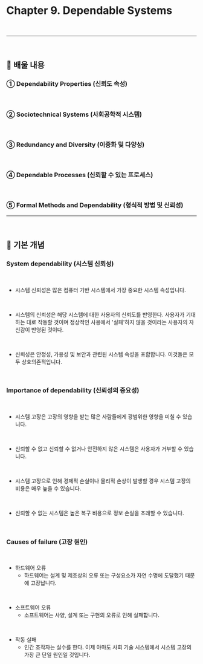 # Chapter 9. Dependable Systems
<br>

---
<br>

## 🍏 배울 내용
### ① Dependability Properties (신뢰도 속성)
<br>

### ② Sociotechnical Systems (사회공학적 시스템)
<br>

### ③ Redundancy and Diversity (이중화 및 다양성)
<br>

### ④ Dependable Processes (신뢰할 수 있는 프로세스)
<br>

### ⑤ Formal Methods and Dependability (형식적 방법 및 신뢰성)

---
<br>

## 🍏 기본 개념

### System dependability (시스템 신뢰성)
<br>

- 시스템 신뢰성은 많은 컴퓨터 기반 시스템에서 가장 중요한 시스템 속성입니다.
<br>

- 시스템의 신뢰성은 해당 시스템에 대한 사용자의 신뢰도를 반영한다. 사용자가 기대하는 대로 작동할 것이며 정상적인 사용에서 '실패'하지 않을 것이라는 사용자의 자신감이 반영된 것이다.
<br>

- 신뢰성은 안정성, 가용성 및 보안과 관련된 시스템 속성을 포함합니다. 이것들은 모두 상호의존적입니다.
<br>

### Importance of dependability (신뢰성의 중요성)
<br>

- 시스템 고장은 고장의 영향을 받는 많은 사람들에게 광범위한 영향을 미칠 수 있습니다.
<br>

- 신뢰할 수 없고 신뢰할 수 없거나 안전하지 않은 시스템은 사용자가 거부할 수 있습니다.
<br>

- 시스템 고장으로 인해 경제적 손실이나 물리적 손상이 발생할 경우 시스템 고장의 비용은 매우 높을 수 있습니다.
<br>

- 신뢰할 수 없는 시스템은 높은 복구 비용으로 정보 손실을 초래할 수 있습니다.
<br>

### Causes of failure (고장 원인)
<br>

- 하드웨어 오류
  - 하드웨어는 설계 및 제조상의 오류 또는 구성요소가 자연 수명에 도달했기 때문에 고장납니다.
<br>

- 소프트웨어 오류
  - 소프트웨어는 사양, 설계 또는 구현의 오류로 인해 실패합니다.
<br>

- 작동 실패
  - 인간 조작자는 실수를 한다. 이제 아마도 사회 기술 시스템에서 시스템 고장의 가장 큰 단일 원인일 것입니다.
<br>
